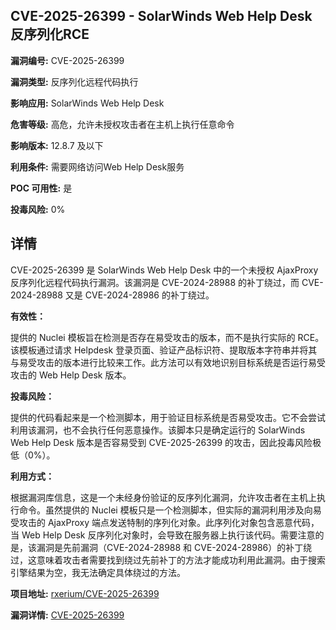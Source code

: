 ## CVE-2025-26399 - SolarWinds Web Help Desk 反序列化RCE

**漏洞编号:** CVE-2025-26399

**漏洞类型:** 反序列化远程代码执行

**影响应用:** SolarWinds Web Help Desk

**危害等级:** 高危，允许未授权攻击者在主机上执行任意命令

**影响版本:** 12.8.7 及以下

**利用条件:** 需要网络访问Web Help Desk服务

**POC 可用性:** 是

**投毒风险:** 0%

## 详情

CVE-2025-26399 是 SolarWinds Web Help Desk 中的一个未授权 AjaxProxy 反序列化远程代码执行漏洞。该漏洞是 CVE-2024-28988 的补丁绕过，而 CVE-2024-28988 又是 CVE-2024-28986 的补丁绕过。

**有效性：**

提供的 Nuclei 模板旨在检测是否存在易受攻击的版本，而不是执行实际的 RCE。该模板通过请求 Helpdesk 登录页面、验证产品标识符、提取版本字符串并将其与易受攻击的版本进行比较来工作。此方法可以有效地识别目标系统是否运行易受攻击的 Web Help Desk 版本。

**投毒风险：**

提供的代码看起来是一个检测脚本，用于验证目标系统是否易受攻击。它不会尝试利用该漏洞，也不会执行任何恶意操作。该脚本只是确定运行的 SolarWinds Web Help Desk 版本是否容易受到 CVE-2025-26399 的攻击，因此投毒风险极低（0%）。

**利用方式：**

根据漏洞库信息，这是一个未经身份验证的反序列化漏洞，允许攻击者在主机上执行命令。虽然提供的 Nuclei 模板只是一个检测脚本，但实际的漏洞利用涉及向易受攻击的 AjaxProxy 端点发送特制的序列化对象。此序列化对象包含恶意代码，当 Web Help Desk 反序列化对象时，会导致在服务器上执行该代码。需要注意的是，该漏洞是先前漏洞（CVE-2024-28988 和 CVE-2024-28986）的补丁绕过，这意味着攻击者需要找到绕过先前补丁的方法才能成功利用此漏洞。由于搜索引擎结果为空，我无法确定具体绕过的方法。

**项目地址:** [rxerium/CVE-2025-26399](https://github.com/rxerium/CVE-2025-26399)

**漏洞详情:** [CVE-2025-26399](https://nvd.nist.gov/vuln/detail/CVE-2025-26399)